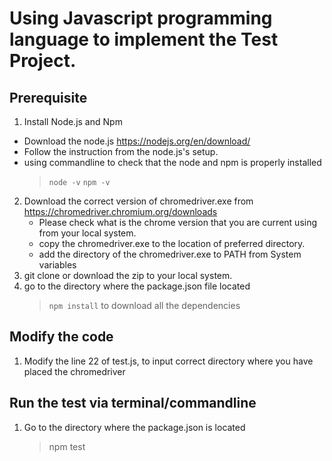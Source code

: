 # Using Javascript programming language to implement the Test Project.

## Prerequisite
1. Install Node.js and Npm
 - Download the node.js https://nodejs.org/en/download/ 
 - Follow the instruction from the node.js's setup.
 - using commandline to check that the node and npm is properly installed
    > `node -v` 
    > `npm -v` 
2. Download the correct version of chromedriver.exe from https://chromedriver.chromium.org/downloads     
    - Please check what is the chrome version that you are current using from your local system.
    - copy the chromedriver.exe to the location of preferred directory.
    - add the directory of the chromedriver.exe to PATH from System variables
3. git clone or download the zip to your local system.
4. go to the directory where the package.json file located
    > `npm install` to download all the dependencies

## Modify the code
1. Modify the line 22 of test.js, to input correct directory where you have placed the chromedriver

## Run the test via terminal/commandline
1. Go to the directory where the package.json is located
    > npm test